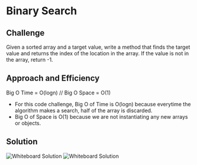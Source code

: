 # Binary Search

## Challenge
Given a sorted array and a target value, write a method that finds the target value and returns the index of the location in the array.
If the value is not in the array, return -1.

## Approach and Efficiency
Big O Time = O(logn) // Big O Space = O(1)
- For this code challenge, Big O of Time is O(logn) because everytime the algorithm makes a search, half of the array is discarded.
- Big O of Space is O(1) because we are not instantiating any new arrays or objects.

## Solution
![Whiteboard Solution](../../assets/BinarySearch-Whiteboard-1.jpg)
![Whiteboard Solution](../../assets/BinarySearch-Whiteboard-2.jpg)